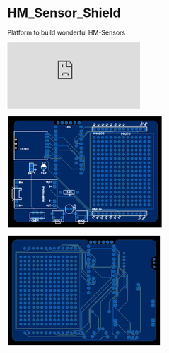 # HM_Sensor_Shield
Platform to build wonderful HM-Sensors



![picture](https://github.com/MueThoS76/HM_Sensor_Shield/blob/master/Schematic_HM_Sensor_Shield_Schaltplan_20200106082600.pdf)


 ![picture](https://raw.githubusercontent.com/MueThoS76/HM_Sensor_Shield/master/HM_Sensor_Shield_Front.png)
 
 ![picture](https://raw.githubusercontent.com/MueThoS76/HM_Sensor_Shield/master/HM_Sensor_Shield_Back.png)
